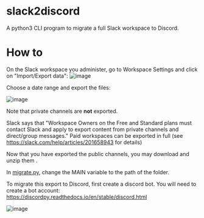 # slack2discord
A python3 CLI program to migrate a full Slack workspace to Discord. 

# How to 

On the Slack workspace you administer, go to Workspace Settings  and click on "Import/Export data":
![image](https://user-images.githubusercontent.com/7917951/186669908-c2179578-a45e-418d-b05b-14abc974ad83.png)

Choose a date range and export the files:

![image](https://user-images.githubusercontent.com/7917951/186670106-2ebd0abb-2a49-48d7-8f67-92c7afcb0d47.png)


Note that private channels are __not__ exported. 

Slack says that "Workspace Owners on the Free and Standard plans must contact Slack and apply to export content from private channels and direct/group messages."
Paid workspaces can be exported in full (see https://slack.com/help/articles/201658943 for details)


Now that you have exported the public channels, you may download and unzip them .

In [migrate.py](https://github.com/lubianat/slack2discord/blob/master/src/slack2discord/migrate.py), change the MAIN variable to the path of the folder. 

To migrate this export to Discord, first create a discord bot.  You will need to create a bot account: https://discordpy.readthedocs.io/en/stable/discord.html 

![image](https://user-images.githubusercontent.com/7917951/186671829-af735879-42fd-413a-9c71-46f85ea2ac7e.png)
